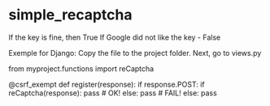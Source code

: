 # simple_recaptcha
If the key is fine, then True
If Google did not like the key - False

Exemple for Django:
Copy the file to the project folder.
Next, go to views.py

from myproject.functions import reCaptcha

@csrf_exempt
def register(response):
    if response.POST:
        if reCaptcha(response):
            pass # OK!
        else:
            pass # FAIL!
    else:
        pass


